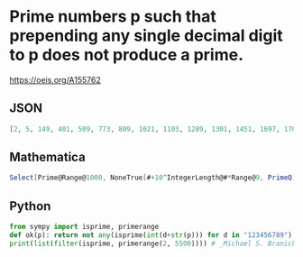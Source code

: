 # Prime numbers p such that prepending any single decimal digit to p does not produce a prime\.
https://oeis.org/A155762
## JSON
```JSON
[2, 5, 149, 401, 509, 773, 809, 1021, 1103, 1289, 1301, 1451, 1697, 1709, 1747, 1877, 1889, 2087, 2389, 2521, 2663, 3373, 3511, 3631, 3733, 3779, 3821, 3919, 3947, 3989, 4003, 4073, 4241, 4289, 4339, 4637, 4643, 4801, 4931, 5039, 5113, 5387, 5417, 5477]
```
## Mathematica
```Mathematica
Select[Prime@Range@1000, NoneTrue[#+10^IntegerLength@#*Range@9, PrimeQ]&] (* _Hans Rudolf Widmer_, May 28 2022 *)
```
## Python
```Python
from sympy import isprime, primerange
def ok(p): return not any(isprime(int(d+str(p))) for d in "123456789")
print(list(filter(isprime, primerange(2, 5500)))) # _Michael S. Branicky_, May 28 2022
```
